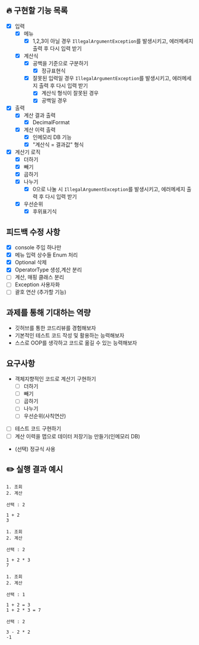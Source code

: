 ## 🔥 구현할 기능 목록

- [x] 입력
    - [x] 메뉴
        - [x] 1,2,3이 아닐 경우 `IllegalArgumentException`를 발생시키고, 에러메세지 출력 후 다시 입력 받기
    - [x] 계산식
        - [x] 공백을 기준으로 구분하기
            - [x] 정규표현식
        - [x] 잘못된 입력일 경우 `IllegalArgumentException`를 발생시키고, 에러메세지 출력 후 다시 입력 받기
            - [x] 계산식 형식이 잘못된 경우
            - [x] 공백일 경우
- [x] 출력
    - [x] 계산 결과 출력
        - [x] DecimalFormat
    - [x] 계산 이력 출력
        - [x] 인메모리 DB 기능
        - [x] "계산식 = 결과값" 형식
- [x] 계산기 로직
    - [x] 더하기
    - [x] 빼기
    - [x] 곱하기
    - [x] 나누기
        - [x] 0으로 나눌 시 `IllegalArgumentException`를 발생시키고, 에러메세지 출력 후 다시 입력 받기
    - [x] 우선순위
        - [x] 후위표기식

## 피드백 수정 사항

- [x] console 주입 하나만
- [x] 메뉴 입력 상수들 Enum 처리
- [x] Optional 삭제
- [x] OperatorType 생성,계산 분리
- [ ] 계산, 매핑 클래스 분리
- [ ] Exception 사용자화
- [ ] 괄호 연산 (추가할 기능)

## 과제를 통해 기대하는 역량

- 깃허브를 통한 코드리뷰를 경험해보자
- 기본적인 테스트 코드 작성 및 활용하는 능력해보자
- 스스로 OOP를 생각하고 코드로 옮길 수 있는 능력해보자

## 요구사항

- 객체지향적인 코드로 계산기 구현하기
    - [ ]  더하기
    - [ ]  빼기
    - [ ]  곱하기
    - [ ]  나누기
    - [ ]  우선순위(사칙연산)
- [ ]  테스트 코드 구현하기
- [ ]  계산 이력을 맵으로 데이터 저장기능 만들기(인메모리 DB)
- (선택) 정규식 사용

## ✏️ 실행 결과 예시

```
1. 조회
2. 계산

선택 : 2

1 + 2
3

1. 조회
2. 계산

선택 : 2

1 + 2 * 3
7

1. 조회
2. 계산

선택 : 1

1 + 2 = 3
1 + 2 * 3 = 7

선택 : 2

3 - 2 * 2
-1
```

